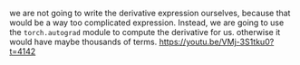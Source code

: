 we are not going to write the derivative expression ourselves, because that would be a way too complicated expression. Instead, we are going to use the `torch.autograd` module to compute the derivative for us. otherwise it would have maybe thousands of terms.
https://youtu.be/VMj-3S1tku0?t=4142